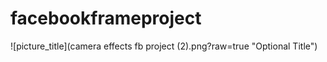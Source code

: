 # facebookframeproject
![picture_title](camera effects fb project (2).png?raw=true "Optional Title")

